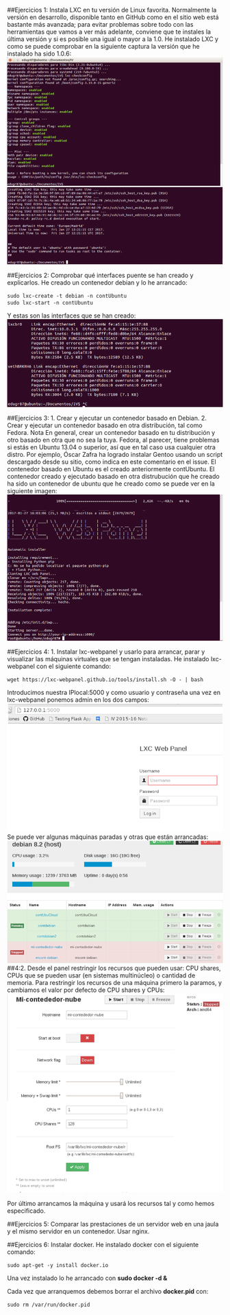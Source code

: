 ##Ejercicios 1: Instala LXC en tu versión de Linux favorita. Normalmente la versión en desarrollo, disponible tanto en GitHub como en el sitio web está bastante más avanzada; para evitar problemas sobre todo con las herramientas que vamos a ver más adelante, conviene que te instales la última versión y si es posible una igual o mayor a la 1.0.
He instalado LXC y como se puede comprobar en la siguiente captura la versión que he instalado ha sido 1.0.6:
![lxc](/tema4/Captura0.png)
![lxc](/tema4/captura1.png)


##Ejercicios 2: Comprobar qué interfaces puente se han creado y explicarlos.
He creado un contenedor debian y lo he arrancado:
```
sudo lxc-create -t debian -n contUbuntu
sudo lxc-start -n contUbuntu
```
Y estas son las interfaces que se han creado:
![lxc](/tema4/captura2.png)

##Ejercicios 3: 1. Crear y ejecutar un contenedor basado en Debian. 2. Crear y ejecutar un contenedor basado en otra distribución, tal como Fedora. Nota En general, crear un contenedor basado en tu distribución y otro basado en otra que no sea la tuya. Fedora, al parecer, tiene problemas si estás en Ubuntu 13.04 o superior, así que en tal caso usa cualquier otra distro. Por ejemplo, Óscar Zafra ha logrado instalar Gentoo usando un script descargado desde su sitio, como indica en este comentario en el issue.
El contenedor basado en Ubuntu es el creado anteriormente contUbuntu. El contenedor creado y ejecutado basado en otra distrubución que he creado ha sido un contenedor de ubuntu que he creado como se puede ver en la siguiente imagen:
![contUC](/tema4/Captura3.png)

##Ejercicios 4: 1. Instalar lxc-webpanel y usarlo para arrancar, parar y visualizar las máquinas virtuales que se tengan instaladas.
He instalado lxc-webpanel con el siguiente comando:
```
wget https://lxc-webpanel.github.io/tools/install.sh -O - | bash
```
Introducimos nuestra IPlocal:5000 y como usuario y contraseña una vez en lxc-webpanel ponemos admin en los dos campos:
![login](/tema4/Captura6.png)
Se puede ver algunas máquinas paradas y otras que están arrancadas:
![maquinas](/tema4/Captura4.png)
##4:2. Desde el panel restringir los recursos que pueden usar: CPU shares, CPUs que se pueden usar (en sistemas multinúcleo) o cantidad de memoria.
Para restringir los recursos de una máquina primero la paramos, y cambiamos el valor por defecto de CPU shares y CPUs:
![recursos](/tema4/Captura5.png)

Por último arrancamos la máquina y usará los recursos tal y como hemos especificado.


##Ejercicios 5: Comparar las prestaciones de un servidor web en una jaula y el mismo servidor en un contenedor. Usar nginx.


##Ejercicios 6: Instalar docker.
He instalado docker con el siguiente comando:
```
sudo apt-get -y install docker.io
```
Una vez instalado lo he arrancado con **sudo docker -d &**

Cada vez que arranquemos debemos borrar el archivo **docker.pid** con:
```
sudo rm /var/run/docker.pid
```
